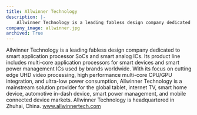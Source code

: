 ```yaml
---
title: Allwinner Technology
description: |-
    Allwinner Technology is a leading fabless design company dedicated to smart application processor SoCs and smart analog ICs
company_image: allwinner.jpg
archived: True
---
```

Allwinner Technology is a leading fabless design company dedicated to smart application processor SoCs and smart analog ICs. Its product line includes multi-core application processors for smart devices and smart power management ICs used by brands worldwide. With its focus on cutting edge UHD video processing, high performance multi-core CPU/GPU integration, and ultra-low power consumption, Allwinner Technology is a mainstream solution provider for the global tablet, internet TV, smart home device, automotive in-dash device, smart power management, and mobile connected device markets. Allwinner Technology is headquartered in Zhuhai, China. www.allwinnertech.com

